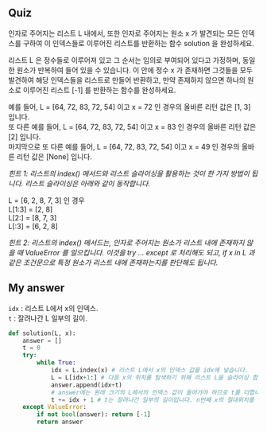 ## Quiz


인자로 주어지는 리스트 L 내에서, 또한 인자로 주어지는 원소 x 가 발견되는 모든 인덱스를 구하여 이 인덱스들로 이루어진 리스트를 반환하는 함수 solution 을 완성하세요.

리스트 L 은 정수들로 이루어져 있고 그 순서는 임의로 부여되어 있다고 가정하며, 동일한 원소가 반복하여 들어 있을 수 있습니다. 이 안에 정수 x 가 존재하면 그것들을 모두 발견하여 해당 인덱스들을 리스트로 만들어 반환하고, 만약 존재하지 않으면 하나의 원소로 이루어진 리스트 [-1] 를 반환하는 함수를 완성하세요.

예를 들어, L = [64, 72, 83, 72, 54] 이고 x = 72 인 경우의 올바른 리턴 값은 [1, 3] 입니다.  
또 다른 예를 들어, L = [64, 72, 83, 72, 54] 이고 x = 83 인 경우의 올바른 리턴 값은 [2] 입니다.  
마지막으로 또 다른 예를 들어, L = [64, 72, 83, 72, 54] 이고 x = 49 인 경우의 올바른 리턴 값은 [None] 입니다.

*힌트 1: 리스트의 index() 메서드와 리스트 슬라이싱을 활용하는 것이 한 가지 방법이 됩니다. 리스트 슬라이싱은 아래와 같이 동작합니다.*

L = [6, 2, 8, 7, 3] 인 경우  
L[1:3] = [2, 8]  
L[2:] = [8, 7, 3]  
L[:3] = [6, 2, 8]

*힌트 2: 리스트의 index() 메서드는, 인자로 주어지는 원소가 리스트 내에 존재하지 않을 때 ValueError 를 일으킵니다. 이것을 try ... except 로 처리해도 되고,  if x in L  과 같은 조건문으로 특정 원소가 리스트 내에 존재하는지를 판단해도 됩니다.*


## My answer
`idx` : 리스트 L에서 x의 인덱스.<br>
`t` : 잘려나간 L 일부의 길이.<br>

```python
def solution(L, x):
    answer = []
    t = 0
    try:
        while True:
            idx = L.index(x) # 리스트 L에서 x의 인덱스 값을 idx에 넣습니다.
            L = L[idx+1:] # 다음 x의 위치를 탐색하기 위해 리스트 L을 슬라이싱 합니다.
            answer.append(idx+t) 
            # answer에는 원래 크기의 L에서의 인덱스 값이 들어가야 하므로 t를 더합니다.
            t += idx + 1 # t는 잘려나간 일부의 길이입니다. n번째 x의 절대위치를 구할 때 필요합니다.
    except ValueError: 
        if not bool(answer): return [-1]
        return answer
```